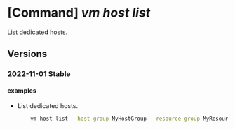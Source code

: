 # [Command] _vm host list_

List dedicated hosts.

## Versions

### [2022-11-01](/Resources/mgmt-plane/L3N1YnNjcmlwdGlvbnMve30vcmVzb3VyY2Vncm91cHMve30vcHJvdmlkZXJzL21pY3Jvc29mdC5jb21wdXRlL2hvc3Rncm91cHMve30vaG9zdHM=/2022-11-01.xml) **Stable**

<!-- mgmt-plane /subscriptions/{}/resourcegroups/{}/providers/microsoft.compute/hostgroups/{}/hosts 2022-11-01 -->

#### examples

- List dedicated hosts.
    ```bash
        vm host list --host-group MyHostGroup --resource-group MyResourceGroup
    ```
